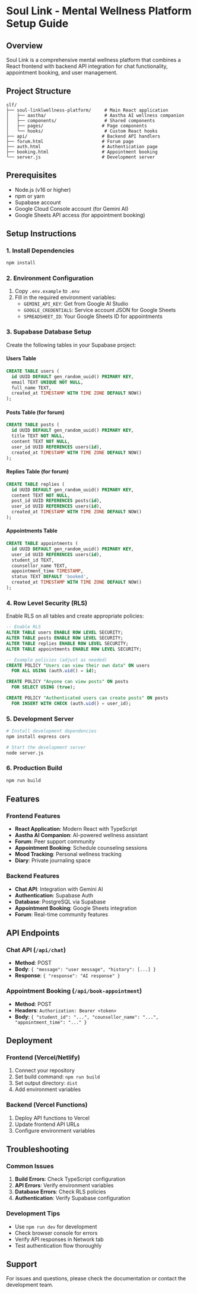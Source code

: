 # Soul Link - Mental Wellness Platform Setup Guide

## Overview

Soul Link is a comprehensive mental wellness platform that combines a React frontend with backend API integration for chat functionality, appointment booking, and user management.

## Project Structure

```
slf/
├── soul-linklwellness-platform/     # Main React application
│   ├── aastha/                      # Aastha AI wellness companion
│   ├── components/                  # Shared components
│   ├── pages/                      # Page components
│   └── hooks/                       # Custom React hooks
├── api/                            # Backend API handlers
├── forum.html                      # Forum page
├── auth.html                       # Authentication page
├── booking.html                    # Appointment booking
└── server.js                       # Development server
```

## Prerequisites

- Node.js (v16 or higher)
- npm or yarn
- Supabase account
- Google Cloud Console account (for Gemini AI)
- Google Sheets API access (for appointment booking)

## Setup Instructions

### 1. Install Dependencies

```bash
npm install
```

### 2. Environment Configuration

1. Copy `.env.example` to `.env`
2. Fill in the required environment variables:
   - `GEMINI_API_KEY`: Get from Google AI Studio
   - `GOOGLE_CREDENTIALS`: Service account JSON for Google Sheets
   - `SPREADSHEET_ID`: Your Google Sheets ID for appointments

### 3. Supabase Database Setup

Create the following tables in your Supabase project:

#### Users Table

```sql
CREATE TABLE users (
  id UUID DEFAULT gen_random_uuid() PRIMARY KEY,
  email TEXT UNIQUE NOT NULL,
  full_name TEXT,
  created_at TIMESTAMP WITH TIME ZONE DEFAULT NOW()
);
```

#### Posts Table (for forum)

```sql
CREATE TABLE posts (
  id UUID DEFAULT gen_random_uuid() PRIMARY KEY,
  title TEXT NOT NULL,
  content TEXT NOT NULL,
  user_id UUID REFERENCES users(id),
  created_at TIMESTAMP WITH TIME ZONE DEFAULT NOW()
);
```

#### Replies Table (for forum)

```sql
CREATE TABLE replies (
  id UUID DEFAULT gen_random_uuid() PRIMARY KEY,
  content TEXT NOT NULL,
  post_id UUID REFERENCES posts(id),
  user_id UUID REFERENCES users(id),
  created_at TIMESTAMP WITH TIME ZONE DEFAULT NOW()
);
```

#### Appointments Table

```sql
CREATE TABLE appointments (
  id UUID DEFAULT gen_random_uuid() PRIMARY KEY,
  user_id UUID REFERENCES users(id),
  student_id TEXT,
  counsellor_name TEXT,
  appointment_time TIMESTAMP,
  status TEXT DEFAULT 'booked',
  created_at TIMESTAMP WITH TIME ZONE DEFAULT NOW()
);
```

### 4. Row Level Security (RLS)

Enable RLS on all tables and create appropriate policies:

```sql
-- Enable RLS
ALTER TABLE users ENABLE ROW LEVEL SECURITY;
ALTER TABLE posts ENABLE ROW LEVEL SECURITY;
ALTER TABLE replies ENABLE ROW LEVEL SECURITY;
ALTER TABLE appointments ENABLE ROW LEVEL SECURITY;

-- Example policies (adjust as needed)
CREATE POLICY "Users can view their own data" ON users
  FOR ALL USING (auth.uid() = id);

CREATE POLICY "Anyone can view posts" ON posts
  FOR SELECT USING (true);

CREATE POLICY "Authenticated users can create posts" ON posts
  FOR INSERT WITH CHECK (auth.uid() = user_id);
```

### 5. Development Server

```bash
# Install development dependencies
npm install express cors

# Start the development server
node server.js
```

### 6. Production Build

```bash
npm run build
```

## Features

### Frontend Features

- **React Application**: Modern React with TypeScript
- **Aastha AI Companion**: AI-powered wellness assistant
- **Forum**: Peer support community
- **Appointment Booking**: Schedule counseling sessions
- **Mood Tracking**: Personal wellness tracking
- **Diary**: Private journaling space

### Backend Features

- **Chat API**: Integration with Gemini AI
- **Authentication**: Supabase Auth
- **Database**: PostgreSQL via Supabase
- **Appointment Booking**: Google Sheets integration
- **Forum**: Real-time community features

## API Endpoints

### Chat API (`/api/chat`)

- **Method**: POST
- **Body**: `{ "message": "user message", "history": [...] }`
- **Response**: `{ "response": "AI response" }`

### Appointment Booking (`/api/book-appointment`)

- **Method**: POST
- **Headers**: `Authorization: Bearer <token>`
- **Body**: `{ "student_id": "...", "counsellor_name": "...", "appointment_time": "..." }`

## Deployment

### Frontend (Vercel/Netlify)

1. Connect your repository
2. Set build command: `npm run build`
3. Set output directory: `dist`
4. Add environment variables

### Backend (Vercel Functions)

1. Deploy API functions to Vercel
2. Update frontend API URLs
3. Configure environment variables

## Troubleshooting

### Common Issues

1. **Build Errors**: Check TypeScript configuration
2. **API Errors**: Verify environment variables
3. **Database Errors**: Check RLS policies
4. **Authentication**: Verify Supabase configuration

### Development Tips

- Use `npm run dev` for development
- Check browser console for errors
- Verify API responses in Network tab
- Test authentication flow thoroughly

## Support

For issues and questions, please check the documentation or contact the development team.

